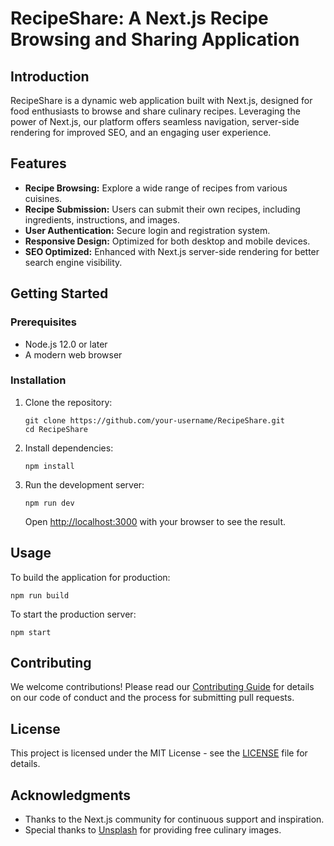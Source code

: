 
# RecipeShare: A Next.js Recipe Browsing and Sharing Application

## Introduction

RecipeShare is a dynamic web application built with Next.js, designed for food enthusiasts to browse and share culinary recipes. Leveraging the power of Next.js, our platform offers seamless navigation, server-side rendering for improved SEO, and an engaging user experience.

## Features

- **Recipe Browsing:** Explore a wide range of recipes from various cuisines.
- **Recipe Submission:** Users can submit their own recipes, including ingredients, instructions, and images.
- **User Authentication:** Secure login and registration system.
- **Responsive Design:** Optimized for both desktop and mobile devices.
- **SEO Optimized:** Enhanced with Next.js server-side rendering for better search engine visibility.

## Getting Started

### Prerequisites

- Node.js 12.0 or later
- A modern web browser

### Installation

1. Clone the repository:
   ```
   git clone https://github.com/your-username/RecipeShare.git
   cd RecipeShare
   ```

2. Install dependencies:
   ```
   npm install
   ```

3. Run the development server:
   ```
   npm run dev
   ```
   Open [http://localhost:3000](http://localhost:3000) with your browser to see the result.

## Usage

To build the application for production:
```
npm run build
```

To start the production server:
```
npm start
```

## Contributing

We welcome contributions! Please read our [Contributing Guide](CONTRIBUTING.md) for details on our code of conduct and the process for submitting pull requests.

## License

This project is licensed under the MIT License - see the [LICENSE](LICENSE) file for details.

## Acknowledgments

- Thanks to the Next.js community for continuous support and inspiration.
- Special thanks to [Unsplash](https://unsplash.com) for providing free culinary images.
